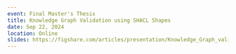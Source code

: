 ```yaml
---
event: Final Master's Thesis
title: Knowledge Graph Validation using SHACL Shapes
date: Sep 22, 2024
location: Online
slides: https://figshare.com/articles/presentation/Knowledge_Graph_validation_using_SHACL_Shapes_pptx/27111091?file=49427308
---
```

